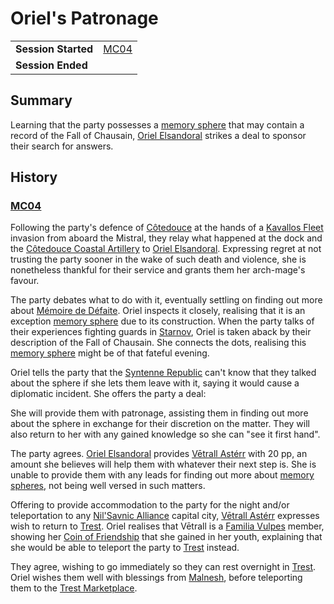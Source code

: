 # Oriel's Patronage

|||
| --- | --- |
| **Session Started** | [MC04](../sessions/MC04.md) | storyline.2
| **Session Ended** | |

## Summary

Learning that the party possesses a [memory sphere](../items/echneshment/memory-spheres/memory-sphere.md) that may contain a record of the Fall of Chausain, [Oriel Elsandoral](../characters/oriel-elsandoral.md) strikes a deal to sponsor their search for answers.

## History

### [MC04](../sessions/MC04.md)

Following the party's defence of [Côtedouce](../places/towns/cotedouce.md) at the hands of a [Kavallos Fleet](../civilisations/kavallos-fleet/kavallos-fleet.md) invasion from aboard the  Mistral, they relay what happened at the dock and the [Côtedouce Coastal Artillery](../places/structures/cotedouce-coastal-artillery.md) to [Oriel Elsandoral](../characters/oriel-elsandoral.md). Expressing regret at not trusting the party sooner in the wake of such death and violence, she is nonetheless thankful for their service and grants them her arch-mage's favour.

The party debates what to do with it, eventually settling on finding out more about [Mémoire de Défaite](../items/echneshment/memory-spheres/memoire-de-defaite.md). Oriel inspects it closely, realising that it is an exception [memory sphere](../items/echneshment/memory-spheres/memory-sphere.md) due to its construction. When the party talks of their experiences fighting guards in [Starnov](../places/cities/starnov.md), Oriel is taken aback by their description of the Fall of Chausain. She connects the dots, realising this [memory sphere](../items/echneshment/memory-spheres/memory-sphere.md) might be of that fateful evening.

Oriel tells the party that the [Syntenne Republic](../civilisations/syntenne-republic/syntenne-republic.md) can't know that they talked about the sphere if she lets them leave with it, saying it would cause a diplomatic incident. She offers the party a deal:

She will provide them with patronage, assisting them in finding out more about the sphere in exchange for their discretion on the matter. They will also return to her with any gained knowledge so she can "see it first hand".

The party agrees. [Oriel Elsandoral](../characters/oriel-elsandoral.md) provides [Vētrall Astérr](../characters/vetrall-asterr.md) with 20 pp, an amount she believes will help them with whatever their next step is. She is unable to provide them with any leads for finding out more about [memory spheres](../items/echneshment/memory-spheres/memory-sphere.md), not being well versed in such matters.

Offering to provide accommodation to the party for the night and/or teleportation to any [Nil'Savnic Alliance](../civilisations/nilsavnic-alliance/nilsavnic-alliance.md) capital city, [Vētrall Astérr](../characters/vetrall-asterr.md) expresses wish to return to [Trest](../places/towns/trest.md). Oriel realises that Vētrall is a [Familia Vulpes](../organisations/familia-vulpes.md) member, showing her [Coin of Friendship](../items/coins/coin-of-friendship.md) that she gained in her youth, explaining that she would be able to teleport the party to [Trest](../places/towns/trest.md) instead.

They agree, wishing to go immediately so they can rest overnight in [Trest](../places/towns/trest.md). Oriel wishes them well with blessings from [Malnesh](../gods/deities/malnesh.md), before teleporting them to the [Trest Marketplace](../places/structures/trest-marketplace.md).
